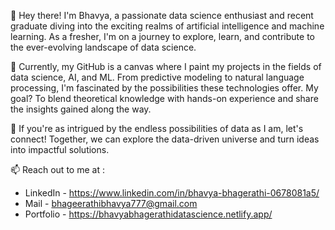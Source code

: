 👋 Hey there! I'm Bhavya, a passionate data science enthusiast and recent graduate diving into the exciting realms of artificial intelligence and machine learning. As a fresher, I'm on a journey to explore, learn, and contribute to the ever-evolving landscape of data science.

🚀 Currently, my GitHub is a canvas where I paint my projects in the fields of data science, AI, and ML. From predictive modeling to natural language processing, I'm fascinated by the possibilities these technologies offer. My goal? To blend theoretical knowledge with hands-on experience and share the insights gained along the way.

🌱 If you're as intrigued by the endless possibilities of data as I am, let's connect! Together, we can explore the data-driven universe and turn ideas into impactful solutions. 

📫 Reach out to me at :
- LinkedIn - https://www.linkedin.com/in/bhavya-bhagerathi-0678081a5/
- Mail - bhageerathibhavya777@gmail.com
- Portfolio - https://bhavyabhagerathidatascience.netlify.app/
                               

<!---
bhavyabhagerathi/bhavyabhagerathi is a ✨ special ✨ repository because its `README.md` (this file) appears on your GitHub profile.
You can click the Preview link to take a look at your changes.
--->
